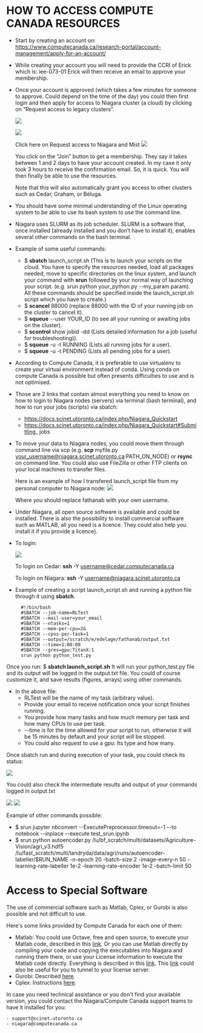 # HOW TO ACCESS COMPUTE CANADA RESOURCES

- Start by creating an account on:
https://www.computecanada.ca/research-portal/account-management/apply-for-an-account/
- While creating your account you will need to provide the CCRI of Erick which is:
iee-073-01
Erick will then receive an email to approve your membership.
- Once your account is approved (which takes a few minutes for someone to approve.
Could depend on the time of the day) you could then first login and then apply for access to Niagara cluster (a cloud) by clicking on “Request access to legacy clusters”.

    ![](Picture1.png)

    ![](Picture2.png)

    Click here on Request access to Niagara and Mist
      ![](Picture3.png)

    You click on the “Join” button to get a membership.
    They say it takes between 1 and 2 days to have your account created. In my case it only took 3 hours to receive the confirmation email. So, it is quick.
    You will then finally be able to use the resources.
    
    Note that this will also automatically grant you access to other clusters such as Cedar, Graham, or Béluga.

- You should have some minimal understanding of the Linux operating system to be able to use its bash system to use the command line.

- Niagara uses SLURM as its job scheduler. SLURM is a software that, once installed (already installed and you don’t have to install it), enables several other commands on the bash terminal. 

- Example of some useful commands:
    - $ **sbatch** launch_script.sh (This is to launch your scripts on the cloud. You have to specify the resources needed, load all packages needed, move to specific directories on the linux system, and launch your command with **srun** followed by your normal way of launching your script. (e.g. srun python your_python.py --my_param param). All these commands should be specified inside the launch_script.sh script which you have to create.)
    - $ **scancel** 88000 (replace 88000 with the ID of your running job on the cluster to cancel it).
    - $ **squeue** --user YOUR_ID (to see all your running or awaiting jobs on the cluster).
    - $ **scontrol** show jobid -dd <jobid> (Lists detailed information for a job (useful for troubleshooting)).
    - $ **squeue** -u <username> -t RUNNING (Lists all running jobs for a user).
    - $ **squeue** -u <username> -t PENDING (Lists all pending jobs for a user).
    
- According to Compute Canada, it is preferable to use virtualenv to create your virtual environment instead of conda. Using conda on compute Canada is possible but often presents difficulties to use and is not optimised.
- Those are 2 links that contain almost everything you need to know on how to login to Niagara nodes (servers) via terminal (bash terminal), and how to run your jobs (scripts) via sbatch:
    - https://docs.scinet.utoronto.ca/index.php/Niagara_Quickstart
    - https://docs.scinet.utoronto.ca/index.php/Niagara_Quickstart#Submitting_
jobs
- To move your data to Niagara nodes, you could move them through command line via scp (e.g. **scp** myfile.py your_username@niagara.scinet.utoronto.ca:PATH_ON_NODE) or **rsync** on command line. You could also use FileZilla or other FTP clients on your local machines to transfer files.

    Here is an example of how I transfered launch_script file from my personal computer to Niagara node:
    ![](Picture4.png)
    
    Where you should replace fathanab with your own username.
- Under Niagara, all open source software is available and could be installed. There is
also the possibility to install commercial software such as MATLAB, all you need is a licence. They could also help you install it if you provide a licence).
- To login:

    ![](Picture5.png)
    
  To login on Cedar: **ssh** -Y username@cedar.computecanada.ca
  
  To login on Niagara: **ssh** -Y username@niagara.scinet.utoronto.ca
    
- Example of creating a script launch_script.sh and running a python file through it using **sbatch**.

        #!/bin/bash
        #SBATCH --job-name=RLTest
        #SBATCH --mail-user=your_email
        #SBATCH --ntasks=1
        #SBATCH --mem-per-cpu=2G
        #SBATCH --cpus-per-task=1
        #SBATCH --output=/scratch/e/edelage/fathanab/output.txt 
        #SBATCH --time=1:00:00
        #SBATCH --gres=gpu:TitanX:1
        srun python python_test.py

Once you run: $ **sbatch launch_script.sh**
It will run your python_test.py file and its output will be logged in the output.txt file. You could of course customize it, and save results (figures, arrays) using other commands.

- In the above file:
    - RLTest will be the name of my task (arbitrary value).
    - Provide your email to receive notification once your script finishes running.
    - You provide how many tasks and how much memory per task and how many CPUs to use per task.
    - --time is for the time allowed for your script to run, otherwise it will be 15 minutes by default and your script will be stopped.
    - You could also request to use a gpu: Its type and how many.
    
Once sbatch run and during execution of your task, you could check its status:

![](Picture6.png)

You could also check the intermediate results and output of your commands logged in output.txt

![](Picture7.png)
![](Picture8.png)

Example of other commands possible:
- $ srun jupyter nbconvert --ExecutePreprocessor.timeout=-1 --to notebook --inplace --execute test_srun.ipynb
- $ srun python autoencoder.py
/lu/bf_scratch/multi/datasets/Agriculture-Vision/agri_v3.hdf5 /lu/fast_scratch/multi/landryda/data/agri/runs/autoencoder-labeller/$RUN_NAME -n-epoch 20 -batch-size 2 -image-every-n 50 -learning-rate-labeller 1e-2 -learning-rate-encoder 1e-2 -batch-limit 50


# Access to Special Software

The use of commercial software such as Matlab, Cplex, or Gurobi is also possible and not difficult to use.

Here's some links provided by Compute Canada for each one of them:
- Matlab: You could use Octave, free and open source, to execute your Matlab code, described in this [link](https://docs.scinet.utoronto.ca/index.php/Octave). Or you can use Matlab directly by compiling your code and copying the executables into Niagara and running them there, or use your License information to execute the Matlab code directly. Everything is described in this [link](https://docs.scinet.utoronto.ca/index.php/MATLAB). This [link](https://docs.scinet.utoronto.ca/index.php/SSH_Tunneling) could also be useful for you to tunnel to your license server.
- Gurobi: Described [here](https://docs.scinet.utoronto.ca/index.php/Gurobi).
- Cplex: Instructions [here](https://docs.computecanada.ca/wiki/CPLEX/en).

In case you need technical assistance or you don't find your available version, you could contact the Niagara/Compute Canada support teams to have it installed for you: 

    - support@scinet.utoronto.ca
    - niagara@computecanada.ca

